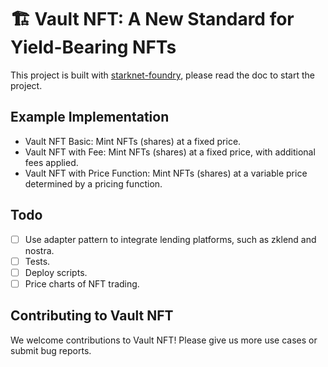 # 🏗 Vault NFT: A New Standard for Yield-Bearing NFTs

This project is built with [starknet-foundry](https://github.com/foundry-rs/starknet-foundry/), please read the doc to start the project.

## **Example Implementation**

- Vault NFT Basic: Mint NFTs (shares) at a fixed price.
- Vault NFT with Fee: Mint NFTs (shares) at a fixed price, with additional fees applied.
- Vault NFT with Price Function: Mint NFTs (shares) at a variable price determined by a pricing function.

## **Todo**
- [ ] Use adapter pattern to integrate lending platforms, such as zklend and nostra.
- [ ] Tests.
- [ ] Deploy scripts.
- [ ] Price charts of NFT trading.

## Contributing to Vault NFT

We welcome contributions to Vault NFT! Please give us more use cases or submit bug reports.
